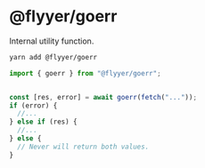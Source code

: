 # @flyyer/goerr

Internal utility function.

```sh
yarn add @flyyer/goerr
```

```ts
import { goerr } from "@flyyer/goerr";


const [res, error] = await goerr(fetch("..."));
if (error) {
  //...
} else if (res) {
  //...
} else {
  // Never will return both values.
}
```
